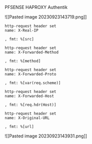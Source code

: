 PFSENSE HAPROXY Authentik

![[Pasted image 20230923143719.png]]

```
http-request header set
name: X-Real-IP

, fmt: %[src]

http-request header set
name: X-Forwarded-Method

, fmt: %[method]

http-request header set
name: X-Forwarded-Proto

, fmt: %[var(req.scheme)]

http-request header set
name: X-Forwarded-Host

, fmt: %[req.hdr(Host)]

http-request header set
name: X-Original-URL

, fmt: %[url]
```

![[Pasted image 20230923143931.png]]

